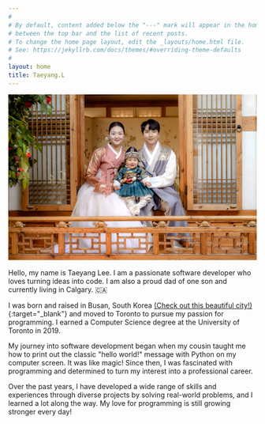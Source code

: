 ```yaml
---
#
# By default, content added below the "---" mark will appear in the home page
# between the top bar and the list of recent posts.
# To change the home page layout, edit the _layouts/home.html file.
# See: https://jekyllrb.com/docs/themes/#overriding-theme-defaults
#
layout: home
title: Taeyang.L
---
```


![my family photo](/assets/images/fam.jpeg)

Hello, my name is Taeyang Lee. I am a passionate software developer who loves turning ideas into code. I am also a proud dad of one son and currently living in Calgary. 🇨🇦

I was born and raised in Busan, South Korea [(Check out this beautiful city!)](https://www.visitbusan.net/en/index.do){:target="_blank"} and moved to Toronto to pursue my passion for programming. I earned a Computer Science degree at the University of Toronto in 2019.

My journey into software development began when my cousin taught me how to print out the classic "hello world!" message with Python on my computer screen. It was like magic! Since then, I was fascinated with programming and determined to turn my interest into a professional career.

Over the past years, I have developed a wide range of skills and experiences through diverse projects by solving real-world problems, and I learned a lot along the way. My love for programming is still growing stronger every day!
